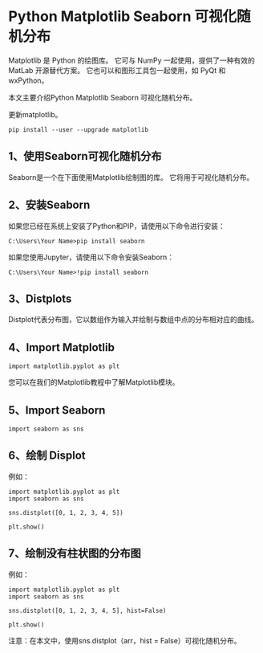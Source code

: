 # Python Matplotlib Seaborn 可视化随机分布

Matplotlib 是 Python 的绘图库。
它可与 NumPy 一起使用，提供了一种有效的 MatLab 开源替代方案。 
它也可以和图形工具包一起使用，如 PyQt 和 wxPython。

本文主要介绍Python Matplotlib Seaborn 可视化随机分布。

更新matplotlib。
```text
pip install --user --upgrade matplotlib
```

## 1、使用Seaborn可视化随机分布
Seaborn是一个在下面使用Matplotlib绘制图的库。 它将用于可视化随机分布。

## 2、安装Seaborn
如果您已经在系统上安装了Python和PIP，请使用以下命令进行安装：
```text
C:\Users\Your Name>pip install seaborn
```

如果您使用Jupyter，请使用以下命令安装Seaborn：
```text
C:\Users\Your Name>!pip install seaborn
```

## 3、Distplots
Distplot代表分布图，它以数组作为输入并绘制与数组中点的分布相对应的曲线。

## 4、Import Matplotlib
```text
import matplotlib.pyplot as plt
```
您可以在我们的Matplotlib教程中了解Matplotlib模块。

## 5、Import Seaborn
```text
import seaborn as sns
```

## 6、绘制 Displot
例如：
```text
import matplotlib.pyplot as plt
import seaborn as sns

sns.distplot([0, 1, 2, 3, 4, 5])

plt.show()
```

## 7、绘制没有柱状图的分布图
例如：
```text
import matplotlib.pyplot as plt
import seaborn as sns

sns.distplot([0, 1, 2, 3, 4, 5], hist=False)

plt.show()
```

注意：在本文中，使用sns.distplot（arr，hist = False）可视化随机分布。